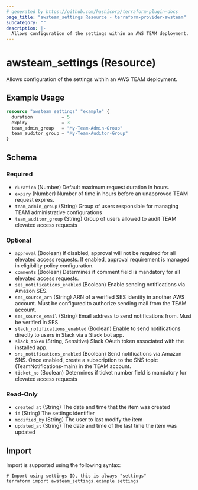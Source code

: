 ```yaml
---
# generated by https://github.com/hashicorp/terraform-plugin-docs
page_title: "awsteam_settings Resource - terraform-provider-awsteam"
subcategory: ""
description: |-
  Allows configuration of the settings within an AWS TEAM deployment.
---
```


# awsteam_settings (Resource)

Allows configuration of the settings within an AWS TEAM deployment.

## Example Usage

```terraform
resource "awsteam_settings" "example" {
  duration           = 5
  expiry             = 3
  team_admin_group   = "My-Team-Admin-Group"
  team_auditor_group = "My-Team-Auditor-Group"
}
```

<!-- schema generated by tfplugindocs -->
## Schema

### Required

- `duration` (Number) Default maximum request duration in hours.
- `expiry` (Number) Number of time in hours before an unapproved TEAM request expires.
- `team_admin_group` (String) Group of users responsible for managing TEAM administrative configurations
- `team_auditor_group` (String) Group of users allowed to audit TEAM elevated access requests

### Optional

- `approval` (Boolean) If disabled, approval will not be required for all elevated access requests. If enabled, approval requirement is managed in eligibility policy configuration.
- `comments` (Boolean) Determines if comment field is mandatory for all elevated access requests.
- `ses_notifications_enabled` (Boolean) Enable sending notifications via Amazon SES.
- `ses_source_arn` (String) ARN of a verified SES identity in another AWS account. Must be configured to authorize sending mail from the TEAM account.
- `ses_source_email` (String) Email address to send notifications from. Must be verified in SES.
- `slack_notifications_enabled` (Boolean) Enable to send notifications directly to users in Slack via a Slack bot app.
- `slack_token` (String, Sensitive) Slack OAuth token associated with the installed app.
- `sns_notifications_enabled` (Boolean) Send notifications via Amazon SNS. Once enabled, create a subscription to the SNS topic (TeamNotifications-main) in the TEAM account.
- `ticket_no` (Boolean) Determines if ticket number field is mandatory for elevated access requests

### Read-Only

- `created_at` (String) The date and time that the item was created
- `id` (String) The settings identifier
- `modified_by` (String) The user to last modify the item
- `updated_at` (String) The date and time of the last time the item was updated

## Import

Import is supported using the following syntax:

```shell
# Import using settings ID, this is always "settings"
terraform import awsteam_settings.example settings
```
